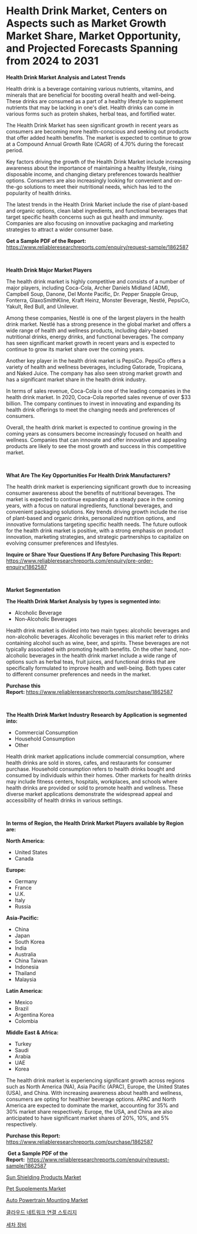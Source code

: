 <p><h1>Health Drink Market, Centers on Aspects such as Market Growth Market Share, Market Opportunity, and Projected Forecasts Spanning from 2024 to 2031</h1></p><p><strong>Health Drink Market Analysis and Latest Trends</strong></p>
<p><p>Health drink is a beverage containing various nutrients, vitamins, and minerals that are beneficial for boosting overall health and well-being. These drinks are consumed as a part of a healthy lifestyle to supplement nutrients that may be lacking in one's diet. Health drinks can come in various forms such as protein shakes, herbal teas, and fortified water.</p><p>The Health Drink Market has seen significant growth in recent years as consumers are becoming more health-conscious and seeking out products that offer added health benefits. The market is expected to continue to grow at a Compound Annual Growth Rate (CAGR) of 4.70% during the forecast period.</p><p>Key factors driving the growth of the Health Drink Market include increasing awareness about the importance of maintaining a healthy lifestyle, rising disposable income, and changing dietary preferences towards healthier options. Consumers are also increasingly looking for convenient and on-the-go solutions to meet their nutritional needs, which has led to the popularity of health drinks.</p><p>The latest trends in the Health Drink Market include the rise of plant-based and organic options, clean label ingredients, and functional beverages that target specific health concerns such as gut health and immunity. Companies are also focusing on innovative packaging and marketing strategies to attract a wider consumer base.</p></p>
<p><strong>Get a Sample PDF of the Report:&nbsp;</strong> <a href="https://www.reliableresearchreports.com/enquiry/request-sample/1862587">https://www.reliableresearchreports.com/enquiry/request-sample/1862587</a></p>
<p>&nbsp;</p>
<p><strong>Health Drink Major Market Players</strong></p>
<p><p>The health drink market is highly competitive and consists of a number of major players, including Coca-Cola, Archer Daniels Midland (ADM), Campbell Soup, Danone, Del Monte Pacific, Dr. Pepper Snapple Group, Fonterra, GlaxoSmithKline, Kraft Heinz, Monster Beverage, Nestlé, PepsiCo, Yakult, Red Bull, and Unilever.</p><p>Among these companies, Nestlé is one of the largest players in the health drink market. Nestlé has a strong presence in the global market and offers a wide range of health and wellness products, including dairy-based nutritional drinks, energy drinks, and functional beverages. The company has seen significant market growth in recent years and is expected to continue to grow its market share over the coming years.</p><p>Another key player in the health drink market is PepsiCo. PepsiCo offers a variety of health and wellness beverages, including Gatorade, Tropicana, and Naked Juice. The company has also seen strong market growth and has a significant market share in the health drink industry.</p><p>In terms of sales revenue, Coca-Cola is one of the leading companies in the health drink market. In 2020, Coca-Cola reported sales revenue of over $33 billion. The company continues to invest in innovating and expanding its health drink offerings to meet the changing needs and preferences of consumers.</p><p>Overall, the health drink market is expected to continue growing in the coming years as consumers become increasingly focused on health and wellness. Companies that can innovate and offer innovative and appealing products are likely to see the most growth and success in this competitive market.</p></p>
<p>&nbsp;</p>
<p><strong>What Are The Key Opportunities For Health Drink Manufacturers?</strong></p>
<p><p>The health drink market is experiencing significant growth due to increasing consumer awareness about the benefits of nutritional beverages. The market is expected to continue expanding at a steady pace in the coming years, with a focus on natural ingredients, functional beverages, and convenient packaging solutions. Key trends driving growth include the rise of plant-based and organic drinks, personalized nutrition options, and innovative formulations targeting specific health needs. The future outlook for the health drink market is positive, with a strong emphasis on product innovation, marketing strategies, and strategic partnerships to capitalize on evolving consumer preferences and lifestyles.</p></p>
<p><strong>Inquire or Share Your Questions If Any Before Purchasing This Report:</strong> <a href="https://www.reliableresearchreports.com/enquiry/pre-order-enquiry/1862587">https://www.reliableresearchreports.com/enquiry/pre-order-enquiry/1862587</a></p>
<p>&nbsp;</p>
<p><strong>Market Segmentation</strong></p>
<p><strong>The Health Drink Market Analysis by types is segmented into:</strong></p>
<p><ul><li>Alcoholic Beverage</li><li>Non-Alcoholic Beverages</li></ul></p>
<p><p>Health drink market is divided into two main types: alcoholic beverages and non-alcoholic beverages. Alcoholic beverages in this market refer to drinks containing alcohol such as wine, beer, and spirits. These beverages are not typically associated with promoting health benefits. On the other hand, non-alcoholic beverages in the health drink market include a wide range of options such as herbal teas, fruit juices, and functional drinks that are specifically formulated to improve health and well-being. Both types cater to different consumer preferences and needs in the market.</p></p>
<p><strong>Purchase this Report:&nbsp;</strong><a href="https://www.reliableresearchreports.com/purchase/1862587">https://www.reliableresearchreports.com/purchase/1862587</a></p>
<p>&nbsp;</p>
<p><strong>The Health Drink Market Industry Research by Application is segmented into:</strong></p>
<p><ul><li>Commercial Consumption</li><li>Household Consumption</li><li>Other</li></ul></p>
<p><p>Health drink market applications include commercial consumption, where health drinks are sold in stores, cafes, and restaurants for consumer purchase. Household consumption refers to health drinks bought and consumed by individuals within their homes. Other markets for health drinks may include fitness centers, hospitals, workplaces, and schools where health drinks are provided or sold to promote health and wellness. These diverse market applications demonstrate the widespread appeal and accessibility of health drinks in various settings.</p></p>
<p>&nbsp;</p>
<p><strong>In terms of Region, the Health Drink Market Players available by Region are:</strong></p>
<p>
    <p> <strong> North America: </strong>
        <ul>
            <li>United States</li>
            <li>Canada</li>
        </ul>
        </p> 
    <p> <strong> Europe: </strong>
        <ul>
            <li>Germany</li>
            <li>France</li>
            <li>U.K.</li>
            <li>Italy</li>
            <li>Russia</li>
        </ul>
        </p> 
    <p> <strong> Asia-Pacific: </strong>
        <ul>
            <li>China</li>
            <li>Japan</li>
            <li>South Korea</li>
            <li>India</li>
            <li>Australia</li>
            <li>China Taiwan</li>
            <li>Indonesia</li>
            <li>Thailand</li>
            <li>Malaysia</li>
        </ul>
        </p> 
    <p> <strong> Latin America: </strong>
        <ul>
            <li>Mexico</li>
            <li>Brazil</li>
            <li>Argentina Korea</li>
            <li>Colombia</li>
        </ul>
        </p> 
    <p> <strong> Middle East & Africa: </strong>
        <ul>
            <li>Turkey</li>
            <li>Saudi</li>
            <li>Arabia</li>
            <li>UAE</li>
            <li>Korea</li>
        </ul>
    </p>
    </p>
<p><p>The health drink market is experiencing significant growth across regions such as North America (NA), Asia Pacific (APAC), Europe, the United States (USA), and China. With increasing awareness about health and wellness, consumers are opting for healthier beverage options. APAC and North America are expected to dominate the market, accounting for 35% and 30% market share respectively. Europe, the USA, and China are also anticipated to have significant market shares of 20%, 10%, and 5% respectively.</p></p>
<p><strong>Purchase this Report: </strong><a href="https://www.reliableresearchreports.com/purchase/1862587">https://www.reliableresearchreports.com/purchase/1862587</a></p>
<p>&nbsp;<strong>Get a Sample PDF of the Report:&nbsp;&nbsp;</strong><a href="https://www.reliableresearchreports.com/enquiry/request-sample/1862587">https://www.reliableresearchreports.com/enquiry/request-sample/1862587</a></p>
<p><strong></strong></p>
<p><p><a href="https://www.linkedin.com/pulse/sun-shielding-products-market-size-2024-2031-global-0rdbe?trackingId=fVQkVXxHWtokgAaKmX%2FB9g%3D%3D">Sun Shielding Products Market</a></p><p><a href="https://github.com/guneycigdem35/Market-Research-Report-List-2/blob/main/pet-supplements-market.md">Pet Supplements Market</a></p><p><a href="https://issuu.com/reportprime-2/docs/auto-powertrain-mounting-market-size-2030.pptx">Auto Powertrain Mounting Market</a></p><p><a href="https://medium.com/@earlfeffersj/%EA%B5%AC%EB%A6%84-%EB%84%A4%ED%8A%B8%EC%9B%8C%ED%81%AC-%EC%97%B0%EA%B2%B0-%EC%A0%80%EC%9E%A5%EC%86%8C-%EC%8B%9C%EC%9E%A5-%EC%A0%84%EB%A7%9D-%EC%82%B0%EC%97%85-%EA%B0%9C%EC%9A%94-%EB%B0%8F-%EC%98%88%EC%B8%A1-2024%EB%85%84%EB%B6%80%ED%84%B0-2031%EB%85%84-128184c11c6a">클라우드 네트워크 연결 스토리지</a></p><p><a href="https://github.com/Hubertstyenger6685/Market-Research-Report-List-1/blob/main/666151516096.md">세차 장비</a></p></p>